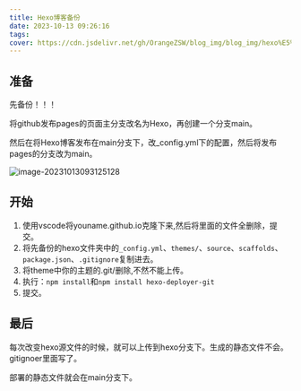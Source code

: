 ```yaml
---
title: Hexo博客备份
date: 2023-10-13 09:26:16
tags:
cover: https://cdn.jsdelivr.net/gh/OrangeZSW/blog_img/blog_img/hexo%E5%A4%87%E4%BB%BD.png
---
```


## 准备

先备份！！！

将github发布pages的页面主分支改名为Hexo，再创建一个分支main。

然后在将Hexo博客发布在main分支下，改_config.yml下的配置，然后将发布pages的分支改为main。

![image-20231013093125128](https://cdn.jsdelivr.net/gh/OrangeZSW/blog_img/blog_img/image-20231013093125128.png)

## 开始

1. 使用vscode将youname.github.io克隆下来,然后将里面的文件全删除，提交。
2. 将先备份的hexo文件夹中的`_config.yml`、`themes/`、`source`、`scaffolds`、`package.json`、`.gitignore`复制进去。
3. 将theme中你的主题的.git/删除,不然不能上传。
4. 执行：`npm install`和`npm install hexo-deployer-git`
5.  提交。

## 最后

每次改变hexo源文件的时候，就可以上传到hexo分支下。生成的静态文件不会。gitignoer里面写了。

部署的静态文件就会在main分支下。





